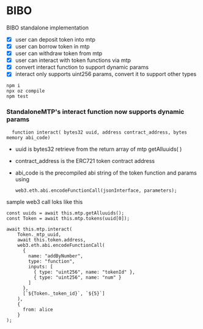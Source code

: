 # BIBO

BIBO standalone implementation

- [x] user can deposit token into mtp
- [x] user can borrow token in mtp
- [x] user can withdraw token from mtp
- [x] user can interact with token functions via mtp
- [x] convert interact function to support dynamic params
- [x] interact only supports uint256 params, convert it to support other types

```
npm i
npx oz compile
npm test
```

### StandaloneMTP's interact function now supports dynamic params

```
  function interact( bytes32 uuid, address contract_address, bytes memory abi_code)
```

- uuid is bytes32 retrieve from the return array of mtp getAlluuids( )
- contract_address is the ERC721 token contract address
- abi_code is the precompiled abi string of the token function and params using

   ```
   web3.eth.abi.encodeFunctionCall(jsonInterface, parameters);
   ```
sample web3 call loks like this
```
const uuids = await this.mtp.getAlluuids();
const Token = await this.mtp.tokens(uuid[0]);

await this.mtp.interact(
    Token._mtp_uuid,
    await this.token.address,
    web3.eth.abi.encodeFunctionCall(
      {
        name: "addByNumber",
        type: "function",
        inputs: [
          { type: "uint256", name: "tokenId" },
          { type: "uint256", name: "num" }
        ]
      },
      [`${Token._token_id}`, `${5}`]
    ),
    {
      from: alice
    }
);

```

